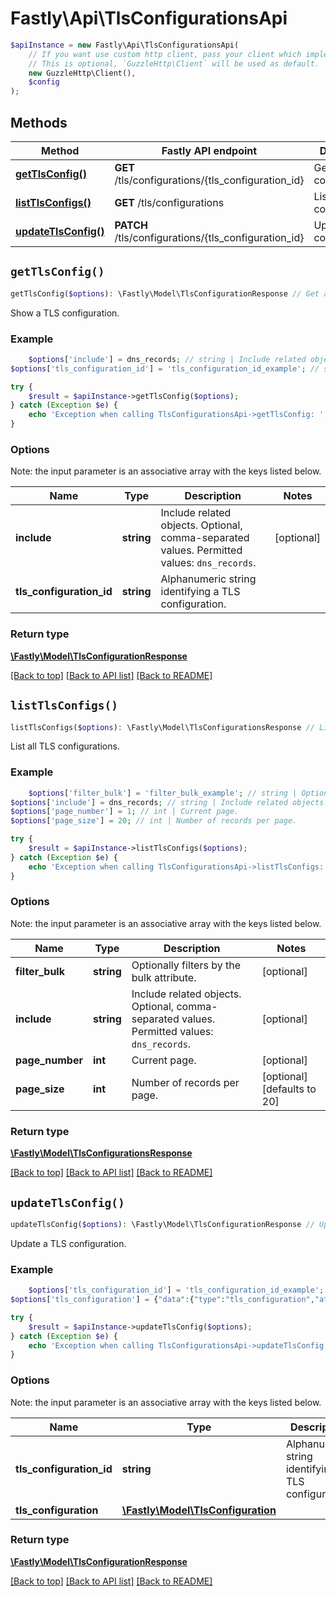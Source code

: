 # Fastly\Api\TlsConfigurationsApi


```php
$apiInstance = new Fastly\Api\TlsConfigurationsApi(
    // If you want use custom http client, pass your client which implements `GuzzleHttp\ClientInterface`.
    // This is optional, `GuzzleHttp\Client` will be used as default.
    new GuzzleHttp\Client(),
    $config
);
```

## Methods

Method | Fastly API endpoint | Description
------------- | ------------- | -------------
[**getTlsConfig()**](TlsConfigurationsApi.md#getTlsConfig) | **GET** /tls/configurations/{tls_configuration_id} | Get a TLS configuration
[**listTlsConfigs()**](TlsConfigurationsApi.md#listTlsConfigs) | **GET** /tls/configurations | List TLS configurations
[**updateTlsConfig()**](TlsConfigurationsApi.md#updateTlsConfig) | **PATCH** /tls/configurations/{tls_configuration_id} | Update a TLS configuration


## `getTlsConfig()`

```php
getTlsConfig($options): \Fastly\Model\TlsConfigurationResponse // Get a TLS configuration
```

Show a TLS configuration.

### Example
```php
    $options['include'] = dns_records; // string | Include related objects. Optional, comma-separated values. Permitted values: `dns_records`.
$options['tls_configuration_id'] = 'tls_configuration_id_example'; // string | Alphanumeric string identifying a TLS configuration.

try {
    $result = $apiInstance->getTlsConfig($options);
} catch (Exception $e) {
    echo 'Exception when calling TlsConfigurationsApi->getTlsConfig: ', $e->getMessage(), PHP_EOL;
}
```

### Options

Note: the input parameter is an associative array with the keys listed below.

Name | Type | Description  | Notes
------------- | ------------- | ------------- | -------------
**include** | **string** | Include related objects. Optional, comma-separated values. Permitted values: `dns_records`. | [optional]
**tls_configuration_id** | **string** | Alphanumeric string identifying a TLS configuration. |

### Return type

[**\Fastly\Model\TlsConfigurationResponse**](../Model/TlsConfigurationResponse.md)

[[Back to top]](#) [[Back to API list]](../../README.md#endpoints)
[[Back to README]](../../README.md)

## `listTlsConfigs()`

```php
listTlsConfigs($options): \Fastly\Model\TlsConfigurationsResponse // List TLS configurations
```

List all TLS configurations.

### Example
```php
    $options['filter_bulk'] = 'filter_bulk_example'; // string | Optionally filters by the bulk attribute.
$options['include'] = dns_records; // string | Include related objects. Optional, comma-separated values. Permitted values: `dns_records`.
$options['page_number'] = 1; // int | Current page.
$options['page_size'] = 20; // int | Number of records per page.

try {
    $result = $apiInstance->listTlsConfigs($options);
} catch (Exception $e) {
    echo 'Exception when calling TlsConfigurationsApi->listTlsConfigs: ', $e->getMessage(), PHP_EOL;
}
```

### Options

Note: the input parameter is an associative array with the keys listed below.

Name | Type | Description  | Notes
------------- | ------------- | ------------- | -------------
**filter_bulk** | **string** | Optionally filters by the bulk attribute. | [optional]
**include** | **string** | Include related objects. Optional, comma-separated values. Permitted values: `dns_records`. | [optional]
**page_number** | **int** | Current page. | [optional]
**page_size** | **int** | Number of records per page. | [optional] [defaults to 20]

### Return type

[**\Fastly\Model\TlsConfigurationsResponse**](../Model/TlsConfigurationsResponse.md)

[[Back to top]](#) [[Back to API list]](../../README.md#endpoints)
[[Back to README]](../../README.md)

## `updateTlsConfig()`

```php
updateTlsConfig($options): \Fastly\Model\TlsConfigurationResponse // Update a TLS configuration
```

Update a TLS configuration.

### Example
```php
    $options['tls_configuration_id'] = 'tls_configuration_id_example'; // string | Alphanumeric string identifying a TLS configuration.
$options['tls_configuration'] = {"data":{"type":"tls_configuration","attributes":{"name":"New TLS configuration name"}}}; // \Fastly\Model\TlsConfiguration

try {
    $result = $apiInstance->updateTlsConfig($options);
} catch (Exception $e) {
    echo 'Exception when calling TlsConfigurationsApi->updateTlsConfig: ', $e->getMessage(), PHP_EOL;
}
```

### Options

Note: the input parameter is an associative array with the keys listed below.

Name | Type | Description  | Notes
------------- | ------------- | ------------- | -------------
**tls_configuration_id** | **string** | Alphanumeric string identifying a TLS configuration. |
**tls_configuration** | [**\Fastly\Model\TlsConfiguration**](../Model/TlsConfiguration.md) |  | [optional]

### Return type

[**\Fastly\Model\TlsConfigurationResponse**](../Model/TlsConfigurationResponse.md)

[[Back to top]](#) [[Back to API list]](../../README.md#endpoints)
[[Back to README]](../../README.md)
